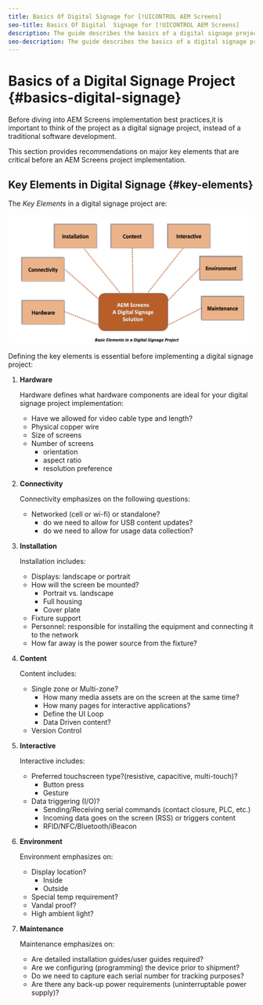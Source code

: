 ```yaml
---
title: Basics Of Digital Signage for [!UICONTROL AEM Screens]
seo-title: Basics Of Digital  Signage for [!UICONTROL AEM Screens]
description: The guide describes the basics of a digital signage project
seo-description: The guide describes the basics of a digital signage project
---
```


# Basics of a Digital Signage Project {#basics-digital-signage}

Before diving into AEM Screens implementation best practices,it is important to think of the project as a digital signage project, instead of a traditional software development.

This section provides recommendations on major key elements that are critical  before an AEM Screens project implementation.


## Key Elements in Digital Signage {#key-elements}

The *Key Elements* in a digital signage project are:

![](/help/assets/Elements-Revised.png)

Defining the key elements is essential before implementing a digital signage project:

1. **Hardware**

   Hardware defines what hardware components are ideal for your digital signage project implementation:
   * Have we allowed for video cable type and length?
   * Physical copper wire
   * Size of screens
   * Number of screens
     * orientation
     * aspect ratio
     * resolution preference

1. **Connectivity**

   Connectivity emphasizes on the following questions:
   * Networked (cell or wi-fi) or standalone?
     * do we need to allow for USB content updates?
     * do we need to allow for usage data collection?
  
1. **Installation**

   Installation includes:
   * Displays: landscape or portrait
   * How will the screen be mounted?
     * Portrait vs. landscape
     * Full housing
     * Cover plate
   * Fixture support
   * Personnel: responsible for installing the equipment and connecting it to the network
   * How far away is the power source from the fixture?

1. **Content**

   Content includes:
   * Single zone or Multi-zone?
     * How many media assets are on the screen at the same time?
     * How many pages for interactive applications?
     * Define the UI Loop
     * Data Driven content?
   * Version Control
   
1. **Interactive**
  
   Interactive includes:
   * Preferred touchscreen type?(resistive, capacitive, multi-touch)?
     * Button press
     * Gesture
   * Data triggering (I/O)?
     * Sending/Receiving serial commands (contact closure, PLC, etc.)
     * Incoming data goes on the screen (RSS) or triggers content
     * RFID/NFC/Bluetooth/iBeacon

1. **Environment**

   Environment emphasizes on:
   * Display location?
     * Inside
     * Outside
   * Special temp requirement?
   * Vandal proof?
   * High ambient light?

1. **Maintenance**

   Maintenance emphasizes on:

   * Are detailed installation guides/user guides required?
   * Are we configuring (programming) the device prior to shipment?
   * Do we need to capture each serial number for tracking purposes?
   * Are there any back-up power requirements (uninterruptable power supply)?
